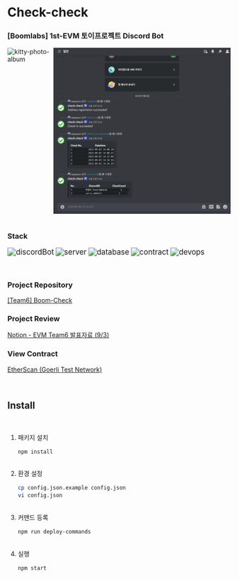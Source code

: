 # Check-check

### **[Boomlabs] 1st-EVM 토이프로젝트 Discord Bot**

<div style="display: flex">
  <img width="400" src="./images/check-discord-bot.gif" alt="kitty-photo-album" />
  <img width="400" src="./images/issue-certificate.gif" alt="kitty-photo-album" />
</div>

<br />

### Stack
<img src="https://img.shields.io/badge/DiscordBot-Node.js-339933" alt="discordBot" style="zoom:120%;" /> <img src="https://img.shields.io/badge/Server-Springboot, Node.js-6DB33F" alt="server" style="zoom:120%;" /> <img src="https://img.shields.io/badge/Database-mariaDB-003545" alt="database" style="zoom:120%;" /> <img src="https://img.shields.io/badge/Contract-Solidity-363636" alt="contract" style="zoom:120%;" /> <img src="https://img.shields.io/badge/DevOps-AWS, Docker-FF9900" alt="devops" style="zoom:120%;" /> 

<br />

### Project Repository 
[[Team6] Boom-Check](https://github.com/boom-check)

### Project Review
[Notion - EVM Team6 발표자료 (9/3)](https://easy0.notion.site/EVM-6-9-3-146c6541daa344d2869908796bff0e31)


### View Contract
[EtherScan (Goerli Test Network)](https://goerli.etherscan.io/address/0xa0813403bb3046bb40cab65a5813e7160f101c57)

<br />

## Install  

<br />

1. 패키지 설치
   ```sh
   npm install
   ```
   <br />
2. 환경 설정
   ```sh
   cp config.json.example config.json
   vi config.json
   ```
   <br />
3. 커맨드 등록
   ```sh
   npm run deploy-commands
   ```
   <br />
4. 실행
   ```sh
   npm start
   ```

<br />

